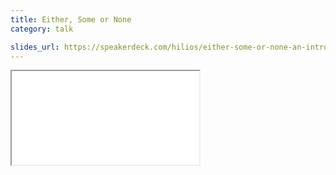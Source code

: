 ```yaml
---
title: Either, Some or None
category: talk

slides_url: https://speakerdeck.com/hilios/either-some-or-none-an-introduction-to-monadic-structures-and-functional-programming
---
```

<iframe src="//speakerdeck.com/player/dcb1178e18494e688d784aa6308ceede" allowfullscreen scrolling="no" allow="autoplay; encrypted-media"></iframe>
<!--<script async class="speakerdeck-embed" data-id="dcb1178e18494e688d784aa6308ceede" data-ratio="1.77777777777778" src="//speakerdeck.com/assets/embed.js"></script>-->
<!--more-->

